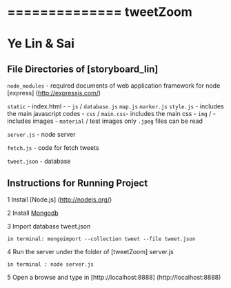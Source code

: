 ==============
tweetZoom 
==============
Ye Lin & Sai
==============

## File Directories of [storyboard_lin]

`node_modules` - required documents of web application framework for node [express] (http://expressjs.com/)

`static` - index.html - 
	 - `js` /  `database.js` `map.js` `marker.js` `style.js` - includes the main javascript codes
	 - `css` / `main.css`- includes the main css
	 - `img` / - includes images 
	 - `material` / test images only `.jpeg` files can be read 

`server.js` - node server

`fetch.js` - code for fetch tweets

`tweet.json` - database

## Instructions for Running Project

1 Install [Node.js] (http://nodejs.org/)

2 Install [Mongodb](http://www.mongodb.org/)

3 Import database tweet.json
	
	in terminal: mongoimport --collection tweet --file tweet.json

4 Run the server under the folder of [tweetZoom] server.js
	
	in terminal : node server.js

5 Open a browse and type in [http://localhost:8888] (http://localhost:8888)
